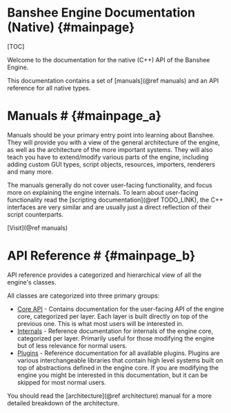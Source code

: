 Banshee Engine Documentation (Native)						{#mainpage}
===============

[TOC]

Welcome to the documentation for the native (C++) API of the Banshee Engine.

This documentation contains a set of [manuals](@ref manuals) and an API reference for all native types.

# Manuals # {#mainpage_a}
Manuals should be your primary entry point into learning about Banshee. They will provide you with a view of the general architecture of the engine, as well as the architecture of the more important systems. They will also teach you have to extend/modify various parts of the engine, including adding custom GUI types, script objects, resources, importers, renderers and many more.
 
The manuals generally do not cover user-facing functionality, and focus more on explaining the engine internals. To learn about user-facing functionality read the [scripting documentation](@ref TODO_LINK), the C++ interfaces are very similar and are usually just a direct reflection of their script counterparts.
 
[Visit](@ref manuals) 
 
# API Reference # {#mainpage_b}
API reference provides a categorized and hierarchical view of all the engine's classes. 

All classes are categorized into three primary groups:
 - <a class="el" href="group___layers.html">Core API</a> - Contains documentation for the user-facing API of the engine core, categorized per layer. Each layer is built directly on top of the previous one. This is what most users will be interested in. 
 - <a class="el" href="group___internals.html">Internals</a> - Reference documentation for internals of the engine core, categorized per layer. Primarily useful for those modifying the engine but of less relevance for normal users.
 - <a class="el" href="group___plugins.html">Plugins</a> - Reference documentation for all available plugins. Plugins are various interchangeable libraries that contain high level systems built on top of abstractions defined in the engine core. If you are modifying the engine you might be interested in this documentation, but it can be skipped for most normal users.
 
You should read the [architecture](@ref architecture) manual for a more detailed breakdown of the architecture.
